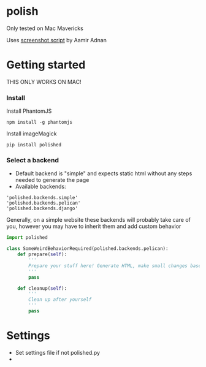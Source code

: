 polish
======

Only tested on Mac Mavericks


Uses [screenshot script](http://stackoverflow.com/a/18068097) by Aamir Adnan


Getting started
===============

THIS ONLY WORKS ON MAC!

### Install

Install PhantomJS
```
npm install -g phantomjs
```

Install imageMagick

```
pip install polished
```

### Select a backend

- Default backend is "simple" and expects static html without any steps needed to generate the page
- Available backends:

```
'polished.backends.simple'
'polished.backends.pelican'
'polished.backends.django'
```

Generally, on a simple website these backends will probably take care of you, however you may have to
inherit them and add custom behavior

```python
import polished

class SomeWeirdBehaviorRequired(polished.backends.pelican):
    def prepare(self):
        '''
        Prepare your stuff here! Generate HTML, make small changes based on a specific problem, skip
        '''
        pass

    def cleanup(self):
        '''
        Clean up after yourself
        '''
        pass
```


Settings
========

- Set settings file if not polished.py
-
